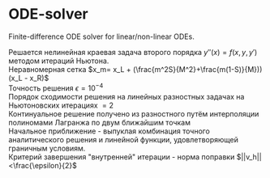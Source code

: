 # ODE-solver
Finite-difference ODE solver for linear/non-linear ODEs.

Решается нелинейная краевая задача второго порядка $y''(x)=f(x, y, y')$ методом итераций Ньютона. <br />
Неравномерная сетка $x_m= x_L + (\frac{m^2S}{M^2}+\frac{m(1-S)}{M}))(x_L - x_R)$ <br />
Точность решения $\epsilon = 10^{-4}$ <br />
Порядок сходимости решения на линейных разностных задачах на Ньютоновских итерациях $=2$ <br />
Континуальное решение получено из разностного путём интерполяции полиномами Лагранжа по двум ближайшим точкам <br />
Начальное приближение - выпуклая комбинация точного аналитического решения и линейной функции, удовлетворяющей граничным условиям. <br />
Критерий завершения "внутренней" итерации - норма поправки $||v_h||<\frac{\epsilon}{2}$
